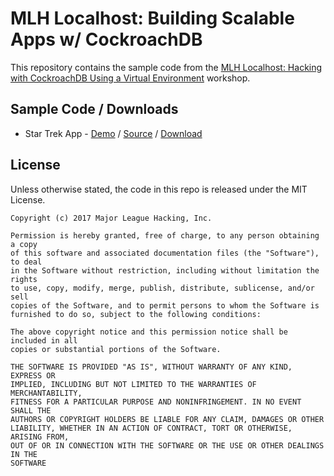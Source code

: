 # MLH Localhost: Building Scalable Apps w/ CockroachDB

This repository contains the sample code from the [MLH Localhost: Hacking
with CockroachDB Using a Virtual Environment][3] workshop.

## Sample Code / Downloads

 - Star Trek App - [Demo][4] / [Source][1] / [Download][2]

## License

Unless otherwise stated, the code in this repo is released under the MIT
License.

```
Copyright (c) 2017 Major League Hacking, Inc.

Permission is hereby granted, free of charge, to any person obtaining a copy
of this software and associated documentation files (the "Software"), to deal
in the Software without restriction, including without limitation the rights
to use, copy, modify, merge, publish, distribute, sublicense, and/or sell
copies of the Software, and to permit persons to whom the Software is
furnished to do so, subject to the following conditions:

The above copyright notice and this permission notice shall be included in all
copies or substantial portions of the Software.

THE SOFTWARE IS PROVIDED "AS IS", WITHOUT WARRANTY OF ANY KIND, EXPRESS OR
IMPLIED, INCLUDING BUT NOT LIMITED TO THE WARRANTIES OF MERCHANTABILITY,
FITNESS FOR A PARTICULAR PURPOSE AND NONINFRINGEMENT. IN NO EVENT SHALL THE
AUTHORS OR COPYRIGHT HOLDERS BE LIABLE FOR ANY CLAIM, DAMAGES OR OTHER
LIABILITY, WHETHER IN AN ACTION OF CONTRACT, TORT OR OTHERWISE, ARISING FROM,
OUT OF OR IN CONNECTION WITH THE SOFTWARE OR THE USE OR OTHER DEALINGS IN THE
SOFTWARE
```
[1]: https://github.com/MLH/mlh-localhost-cockroachdb-ve
[2]: https://github.com/MLH/mlh-localhost-cockroachdb-ve/archive/master.zip
[3]: https://localhost.mlh.io/activities/intro-to-cockroachdb/
[4]: http://mlhlocal.host/cockroachdb-demo
